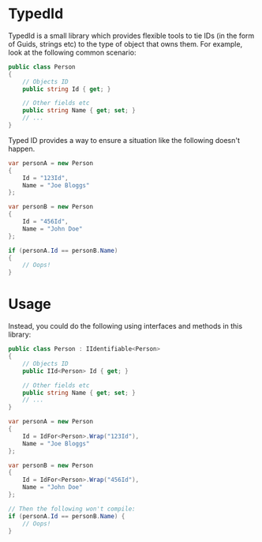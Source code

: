 # TypedId
TypedId is a small library which provides flexible tools to tie IDs (in the form of Guids, strings etc) to the type of object that owns them. For example, look at the following common scenario:

```csharp
public class Person
{
    // Objects ID
    public string Id { get; }

    // Other fields etc
    public string Name { get; set; }
    // ...
}
```

Typed ID provides a way to ensure a situation like the following doesn't happen.
```csharp
var personA = new Person
{
    Id = "123Id",
    Name = "Joe Bloggs"
};

var personB = new Person
{
    Id = "456Id",
    Name = "John Doe"
};

if (personA.Id == personB.Name)
{
    // Oops!
}
```

# Usage
Instead, you could do the following using interfaces and methods in this library:

```csharp
public class Person : IIdentifiable<Person>
{
    // Objects ID
    public IId<Person> Id { get; }

    // Other fields etc
    public string Name { get; set; }
    // ...
}
```

```csharp
var personA = new Person
{
    Id = IdFor<Person>.Wrap("123Id"),
    Name = "Joe Bloggs"
};

var personB = new Person
{
	Id = IdFor<Person>.Wrap("456Id"),
	Name = "John Doe"
};

// Then the following won't compile:
if (personA.Id == personB.Name) {
    // Oops!
}
```
